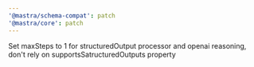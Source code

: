 ```yaml
---
'@mastra/schema-compat': patch
'@mastra/core': patch
---
```


Set maxSteps to 1 for structuredOutput processor and openai reasoning, don't rely on supportsSatructuredOutputs property
